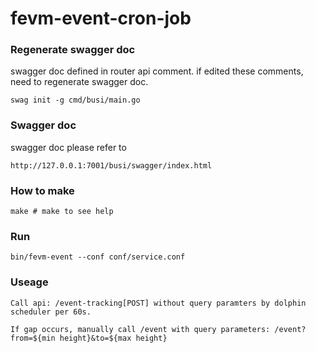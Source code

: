 # fevm-event-cron-job

### Regenerate swagger doc
swagger doc defined in router api comment.
if edited these comments, need to regenerate swagger doc.

```shell script
swag init -g cmd/busi/main.go
```
### Swagger doc
swagger doc please refer to
```
http://127.0.0.1:7001/busi/swagger/index.html
```
### How to make
```
make # make to see help
```
### Run
    bin/fevm-event --conf conf/service.conf
### Useage
    Call api: /event-tracking[POST] without query paramters by dolphin scheduler per 60s.

    If gap occurs, manually call /event with query parameters: /event?from=${min height}&to=${max height}